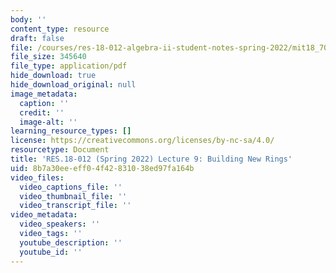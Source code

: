 ```yaml
---
body: ''
content_type: resource
draft: false
file: /courses/res-18-012-algebra-ii-student-notes-spring-2022/mit18_702s22_lec9.pdf
file_size: 345640
file_type: application/pdf
hide_download: true
hide_download_original: null
image_metadata:
  caption: ''
  credit: ''
  image-alt: ''
learning_resource_types: []
license: https://creativecommons.org/licenses/by-nc-sa/4.0/
resourcetype: Document
title: 'RES.18-012 (Spring 2022) Lecture 9: Building New Rings'
uid: 8b7a30ee-eff0-4f42-8310-38ed97fa164b
video_files:
  video_captions_file: ''
  video_thumbnail_file: ''
  video_transcript_file: ''
video_metadata:
  video_speakers: ''
  video_tags: ''
  youtube_description: ''
  youtube_id: ''
---
```

